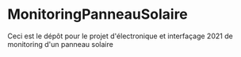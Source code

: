 # MonitoringPanneauSolaire
Ceci est le dépôt pour le projet d'électronique et interfaçage 2021 de monitoring d'un panneau solaire
